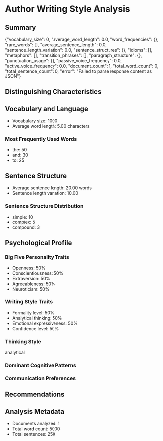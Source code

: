 # Author Writing Style Analysis

## Summary

{"vocabulary_size": 0, "average_word_length": 0.0, "word_frequencies": {}, "rare_words": [], "average_sentence_length": 0.0, "sentence_length_variation": 0.0, "sentence_structures": {}, "idioms": [], "metaphors": [], "transition_phrases": [], "paragraph_structure": {}, "punctuation_usage": {}, "passive_voice_frequency": 0.0, "active_voice_frequency": 0.0, "document_count": 1, "total_word_count": 0, "total_sentence_count": 0, "error": "Failed to parse response content as JSON"}

## Distinguishing Characteristics


## Vocabulary and Language

- Vocabulary size: 1000
- Average word length: 5.00 characters

### Most Frequently Used Words

- the: 50
- and: 30
- to: 25

## Sentence Structure

- Average sentence length: 20.00 words
- Sentence length variation: 10.00

### Sentence Structure Distribution

- simple: 10
- complex: 5
- compound: 3

## Psychological Profile

### Big Five Personality Traits

- Openness: 50%
- Conscientiousness: 50%
- Extraversion: 50%
- Agreeableness: 50%
- Neuroticism: 50%

### Writing Style Traits

- Formality level: 50%
- Analytical thinking: 50%
- Emotional expressiveness: 50%
- Confidence level: 50%

### Thinking Style

analytical

### Dominant Cognitive Patterns


### Communication Preferences


## Recommendations


## Analysis Metadata

- Documents analyzed: 1
- Total word count: 5000
- Total sentences: 250
